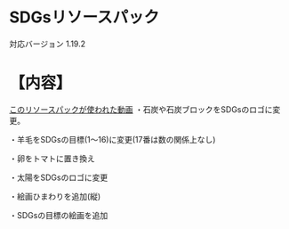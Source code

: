 # SDGsリソースパック
対応バージョン 1.19.2
# 【内容】
[このリソースパックが使われた動画](https://youtu.be/OOv9S3RROJI?si=ueOCHFk87h_l164U)
・石炭や石炭ブロックをSDGsのロゴに変更。

・羊毛をSDGsの目標(1〜16)に変更(17番は数の関係上なし)

・卵をトマトに置き換え

・太陽をSDGsのロゴに変更

・絵画ひまわりを追加(縦)

・SDGsの目標の絵画を追加
